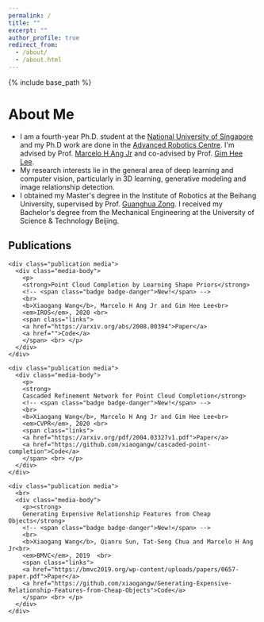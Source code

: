 ```yaml
---
permalink: /
title: ""
excerpt: ""
author_profile: true
redirect_from: 
  - /about/
  - /about.html
---
```


{% include base_path %}

<!-- <p align="center">
  <img src="https://github.com/xiaogangw/xiaogangw.github.io/blob/master/files/wxg.jpg?raw=true" alt="Photo" style="width: 450px;"/> 
</p> -->

# About Me
* I am a fourth-year Ph.D. student at the [National University of Singapore](http://www.nus.edu.sg/) and my Ph.D work are done in the [Advanced Robotics Centre](https://arc.nus.edu.sg/). I'm advised by Prof. [Marcelo H Ang Jr](http://guppy.mpe.nus.edu.sg/~mpeangh/) and co-advised by Prof. [Gim Hee Lee](https://www.comp.nus.edu.sg/~leegh/).
* My research interests lie in the general area of deep learning and computer vision, particularly in 3D learning, generative modeling and image relationship detection.
* I obtained my Master's degree in the Institute of Robotics at the Beihang University, supervised by Prof. [Guanghua Zong](https://baike.baidu.com/item/%E5%AE%97%E5%85%89%E5%8D%8E). I received my Bachelor's degree from the Mechanical Engineering at the University of Science & Technology Beijing.

<div class="container">
  <div class="row mb-3" style="padding-bottom: 30px;">

  <div class="col-12 pt-4  px-4 pb-4   bubble offset-xl-1 col-xl-10" >

  <!-- ####################### Publications ####################### -->
  <h2>Publications</h2>

  <!-- <h5 class="pt-2 pb-1">Computer Vision</h5> -->
    <div class="publication media">
      <div class="media-body">
        <p>
        <strong>Point Cloud Completion by Learning Shape Priors</strong>
        <!-- <span class="badge badge-danger">New!</span> -->
        <br>
        <b>Xiaogang Wang</b>, Marcelo H Ang Jr and Gim Hee Lee<br> 
        <em>IROS</em>, 2020 <br> 
        <span class="links">
        <a href="https://arxiv.org/abs/2008.00394">Paper</a>
        <a href="">Code</a>
        </span> <br> </p>
      </div>
    </div>
  
    <div class="publication media">
      <div class="media-body">
        <p>
        <strong>
        Cascaded Refinement Network for Point Cloud Completion</strong>
        <!-- <span class="badge badge-danger">New!</span> -->
        <br>
        <b>Xiaogang Wang</b>, Marcelo H Ang Jr and Gim Hee Lee<br> 
        <em>CVPR</em>, 2020 <br> 
        <span class="links">
        <a href="https://arxiv.org/pdf/2004.03327v1.pdf">Paper</a>
        <a href="https://github.com/xiaogangw/cascaded-point-completion">Code</a>
        </span> <br> </p>
      </div>
    </div>

    <div class="publication media">
      <br>
      <div class="media-body">
        <p><strong>
        Generating Expensive Relationship Features from Cheap Objects</strong>
        <!-- <span class="badge badge-danger">New!</span> -->
        <br>
        <b>Xiaogang Wang</b>, Qianru Sun, Tat-Seng Chua and Marcelo H Ang Jr<br> 
        <em>BMVC</em>, 2019  <br>
        <span class="links">
        <a href="https://bmvc2019.org/wp-content/uploads/papers/0657-paper.pdf">Paper</a>
        <a href="https://github.com/xiaogangw/Generating-Expensive-Relationship-Features-from-Cheap-Objects">Code</a>
        </span> <br> </p>
      </div>
    </div>

  </div>
</div>
</div>
